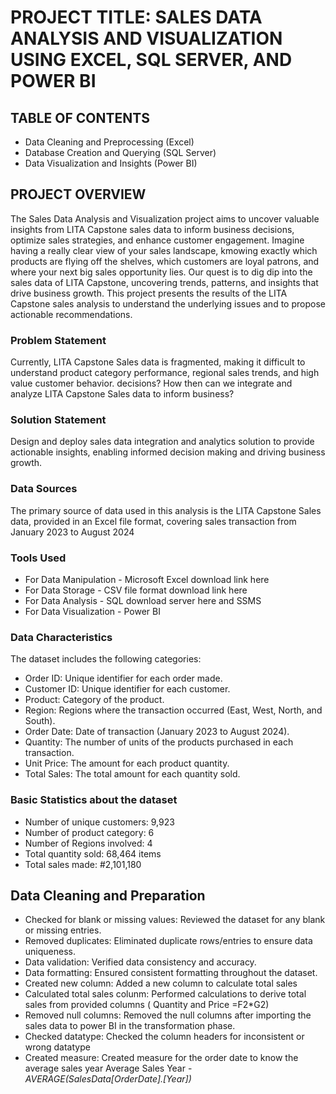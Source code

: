 # PROJECT TITLE: SALES DATA ANALYSIS AND VISUALIZATION USING EXCEL, SQL SERVER, AND POWER BI


## TABLE OF CONTENTS

* Data Cleaning and Preprocessing (Excel)
* Database Creation and Querying (SQL Server)
* Data Visualization and Insights (Power BI) 

## PROJECT OVERVIEW

The Sales Data Analysis and Visualization project aims to uncover valuable insights from LITA Capstone sales data to inform business decisions, optimize sales strategies, and enhance customer engagement.
Imagine having a really clear view of your sales landscape, kmowing exactly which products are flying off the shelves, which customers are loyal patrons, and where your next big sales opportunity lies.
Our quest is to dig dip into the sales data of LITA Capstone, uncovering trends, patterns, and insights that drive business growth. This project presents the results of the LITA Capstone sales analysis to understand the underlying issues and to propose actionable recommendations.

### Problem Statement

Currently, LITA Capstone Sales data is fragmented, making it difficult to understand product category performance, regional sales trends, and high value customer behavior. decisions?
How then can we integrate and analyze LITA Capstone Sales data to inform business?

### Solution Statement

Design and deploy sales data integration and analytics solution to provide actionable insights, enabling informed decision making and driving business growth.

### Data Sources

The primary source of data used in this analysis is the LITA Capstone Sales data, provided in an Excel file format, covering sales transaction from January 2023 to August 2024

### Tools Used

   - For Data Manipulation - Microsoft Excel download link here
   - For Data Storage - CSV file format download link here
   - For Data Analysis - SQL download server here and SSMS
   - For Data Visualization - Power BI

### Data Characteristics

The dataset includes the following categories:
   - Order ID: Unique identifier for each order made.
   - Customer ID: Unique identifier for each customer.
   - Product: Category of the product.
   - Region: Regions where the transaction occurred (East, West, North, and South).
   - Order Date: Date of transaction (January 2023 to August 2024).
   - Quantity: The number of units of the products purchased in each transaction.
   - Unit Price: The amount for each product quantity.
   - Total Sales: The total amount for each quantity sold.

### Basic Statistics about the dataset

   - Number of unique customers: 9,923
   - Number of product category: 6
   - Number of Regions involved: 4
   - Total quantity sold: 68,464 items
   - Total sales made: #2,101,180

##  Data Cleaning and Preparation

   - Checked for blank or missing values: Reviewed the dataset for any blank or missing entries.
   - Removed duplicates: Eliminated duplicate rows/entries to ensure data uniqueness.
   - Data validation: Verified data consistency and accuracy.
   - Data formatting: Ensured consistent formatting throughout the dataset.
   - Created new column: Added a new column to calculate total sales
   - Calculated total sales colunm: Performed calculations to derive total sales from provided columns ( Quantity and Price =F2*G2)
   - Removed null columns: Removed the null columns after importing the sales data to power BI in the transformation phase.
   - Checked datatype: Checked the column headers for inconsistent or wrong datatype
   - Created measure: Created measure for the order date to know the average sales year Average Sales Year -    *AVERAGE(SalesData[OrderDate].[Year])*

